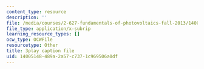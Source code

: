 ```yaml
---
content_type: resource
description: ''
file: /media/courses/2-627-fundamentals-of-photovoltaics-fall-2013/14005148489a2a57c7371c969506a0df_20GlFVyxqHY.srt
file_type: application/x-subrip
learning_resource_types: []
ocw_type: OCWFile
resourcetype: Other
title: 3play caption file
uid: 14005148-489a-2a57-c737-1c969506a0df
---
```

